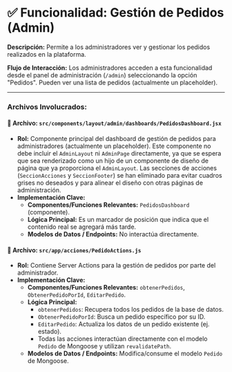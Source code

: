 # ✅ Funcionalidad: Gestión de Pedidos (Admin)

**Descripción:** Permite a los administradores ver y gestionar los pedidos realizados en la plataforma.

**Flujo de Interacción:** Los administradores acceden a esta funcionalidad desde el panel de administración (`/admin`) seleccionando la opción "Pedidos". Pueden ver una lista de pedidos (actualmente un placeholder).

---

### Archivos Involucrados:

#### 📄 **Archivo:** `src/components/layout/admin/dashboards/PedidosDashboard.jsx`
* **Rol:** Componente principal del dashboard de gestión de pedidos para administradores (actualmente un placeholder). Este componente no debe incluir el `AdminLayout` ni `AdminPage` directamente, ya que se espera que sea renderizado como un hijo de un componente de diseño de página que ya proporciona el `AdminLayout`. Las secciones de acciones (`SeccionAcciones` y `SeccionFooter`) se han eliminado para evitar cuadros grises no deseados y para alinear el diseño con otras páginas de administración.
* **Implementación Clave:**
    * **Componentes/Funciones Relevantes:** `PedidosDashboard` (componente).
    * **Lógica Principal:** Es un marcador de posición que indica que el contenido real se agregará más tarde.
    * **Modelos de Datos / Endpoints:** No interactúa directamente.

#### 📄 **Archivo:** `src/app/acciones/PedidoActions.js`
* **Rol:** Contiene Server Actions para la gestión de pedidos por parte del administrador.
* **Implementación Clave:**
    * **Componentes/Funciones Relevantes:** `obtenerPedidos`, `ObtenerPedidoPorId`, `EditarPedido`.
    * **Lógica Principal:**
        *   `obtenerPedidos`: Recupera todos los pedidos de la base de datos.
        *   `ObtenerPedidoPorId`: Busca un pedido específico por su ID.
        *   `EditarPedido`: Actualiza los datos de un pedido existente (ej. estado).
        *   Todas las acciones interactúan directamente con el modelo `Pedido` de Mongoose y utilizan `revalidatePath`.
    * **Modelos de Datos / Endpoints:** Modifica/consume el modelo `Pedido` de Mongoose.
